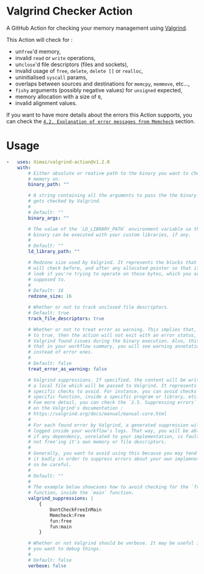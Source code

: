 # Valgrind Checker Action

A GitHub Action for checking your memory management using [Valgrind](https://valgrind.org).

This Action will check for :
- un`free`'d memory,
- invalid `read` or `write` operations,
- un`close`'d file descriptors (files and sockets),
- invalid usage of `free`, `delete`, `delete []` or `realloc`,
- uninitialised `syscall` params,
- overlaps between sources and destinations for `memcpy`, `memmove`, etc...,
- `fishy` arguments (possibly negative values) for `unsigned` expected,
- memory allocation with a size of `0`,
- invalid alignment values.

If you want to have more details about the errors this Action supports, you can
check the [`4.2. Explanation of error messages from Memcheck`](https://valgrind.org/docs/manual/mc-manual.html) section.

# Usage

```yml
-   uses: Ximaz/valgrind-action@v1.2.0
    with:
        # Either absolute or reative path to the binary you want to check the
        # memory on.
        binary_path: ""

        # A string containing all the arguments to pass the the binary when it
        # gets checked by Valgrind.
        #
        # Default: ""
        binary_args: ""

        # The value of the `LD_LIBRARY_PATH` environment variable so that the
        # binary can be executed with your custom libraries, if any.
        #
        # Default: ""
        ld_library_path: ""

        # Redzone size used by Valgrind. It represents the blocks that Valgrind
        # will check before, and after any allocated pointer so that it will
        # look if you're trying to operate on those bytes, which you are not
        # supposed to.
        #
        # Default: 16
        redzone_size: 16

        # Whether or not to track unclosed file descriptors.
        # Default: true
        track_file_descriptors: true

        # Whether or not to treat error as warning. This implies that, if set
        # to true, then the action will not exit with an error status, even if
        # Valgrind found issues during the binary execution. Also, this implies
        # that in your workflow summary, you will see warning annotations
        # instead of error ones.
        #
        # Default: false
        treat_error_as_warning: false

        # Valgrind suppressions. If specified, the content will be written into
        # a local file which will be passed to Valgrind. It represents a set of
        # specific checks to avoid. For instance, you can avoid checks for a
        # specific function, inside a specific program or library, etc...
        # Foe more detail, you can check the `2.5. Suppressing errors` section
        # on the Valgrind's documentation :
        # https://valgrind.org/docs/manual/manual-core.html
        #
        # For each found error by Valgrind, a generated suppression will be
        # logged inside your workflow's logs. That way, you will be able to see
        # if any dependency, unrelated to your implementation, is faulty for
        # not free'ing it's own memory or file descriptors.
        #
        # Generally, you want to avoid using this because you may tend to use
        # it badly in order to suppress errors about your own implemnetations,
        # so be careful.
        #
        # Default: ""
        #
        # The example below showcases how to avoid checking for the `free`
        # function, inside the `main` function.
        valgrind_suppressions: |
            {
                DontCheckFreeInMain
                Memcheck:Free
                fun:free
                fun:main
            }

        # Whether or not Valgrind should be verbose. It may be useful in case
        # you want to debug things.
        #
        # Default: false
        verbose: false
```
